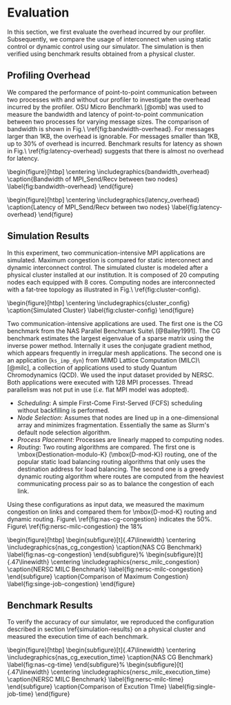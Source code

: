 # Evaluation

In this section, we first evaluate the overhead incurred by our profiler.
Subsequently, we compare the usage of interconnect when using static control
or dynamic control using our simulator. The simulation is then verified using
benchmark results
obtained from a physical cluster.

## Profiling Overhead

We compared the performance of point-to-point communication between
two processes with and without our profiler to investigate the overhead
incurred by the profiler. OSU Micro Benchmark\ [@omb] was used to measure the
bandwidth and latency of point-to-point communication between two processes
for varying message sizes. The comparison of bandwidth is shown in
Fig.\ \ref{fig:bandwidth-overhead}. For messages larger than 1KB, the overhead
is ignorable. For messages smaller than 1KB, up to 30% of overhead is
incurred. Benchmark results for latency as shown in
Fig.\ \ref{fig:latency-overhead} suggests that there is almost no overhead for
latency.

\begin{figure}[htbp]
    \centering
    \includegraphics{bandwidth_overhead}
    \caption{Bandwidth of MPI\_Send/Recv between two nodes}
    \label{fig:bandwidth-overhead}
\end{figure}

\begin{figure}[htbp]
    \centering
    \includegraphics{latency_overhead}
    \caption{Latency of MPI\_Send/Recv between two nodes}
    \label{fig:latency-overhead}
\end{figure}

## Simulation Results

In this experiment, two communication-intensive MPI applications are
simulated. Maximum congestion is compared for static interconnect and dynamic
interconnect control. The simulated cluster is modeled after a physical
cluster installed at our institution. It is composed of 20 computing nodes
each equipped with 8 cores. Computing nodes are interconnected with a fat-tree
topology as illustrated in Fig.\ \ref{fig:cluster-config}.

\begin{figure}[htbp]
    \centering
    \includegraphics{cluster_config}
    \caption{Simulated Cluster}
    \label{fig:cluster-config}
\end{figure}

Two communication-intensive applications are used. The first one
is the CG benchmark from the NAS Parallel Benchmark Suite\ [@Bailey1991]. The
CG benchmark estimates the largest eigenvalue of a sparse matrix using the
inverse power method. Internally it uses the conjugate gradient method, which
appears frequently in irregular mesh applications. The second one is an
application (`ks_imp_dyn`) from MIMD Lattice Computation (MILC)\ [@milc],
a collection of applications used to study Quantum Chromodynamics (QCD). We
used the input dataset provided by NERSC. Both applications were executed with
128 MPI processes. Thread parallelism was not put in use (_i.e._ flat MPI
model was adopted).

- _Scheduling_: A simple First-Come First-Served (FCFS) scheduling without
  backfilling is performed.
- _Node Selection_: Assumes that nodes are lined up in a one-dimensional array
  and minimizes fragmentation. Essentially the same as Slurm's default node
  selection algorithm.
- _Process Placement_: Processes are linearly mapped to computing nodes.
- _Routing_: Two routing algorithms are compared. The first one is
  \mbox{Destionation-modulo-K} (\mbox{D-mod-K}) routing, one of the popular
  static load balancing routing algorithms that only uses the destination
  address for load balancing. The second one is a greedy dynamic routing
  algorithm where routes are computed from the heaviest communicating process
  pair so as to balance the congestion of each link.

Using these configurations as input data, we measured the maximum congestion
on links and compared them for \mbox{D-mod-K} routing and dynamic routing.
Figure\ \ref{fig:nas-cg-congestion} indicates the 50%.
Figure\ \ref{fig:nersc-milc-congestion} the 18%

\begin{figure}[htbp]
    \begin{subfigure}[t]{.47\linewidth}
        \centering
        \includegraphics{nas_cg_congestion}
        \caption{NAS CG Benchmark}
        \label{fig:nas-cg-congestion}
    \end{subfigure}%
    \begin{subfigure}[t]{.47\linewidth}
        \centering
        \includegraphics{nersc_milc_congestion}
        \caption{NERSC MILC Benchmark}
        \label{fig:nersc-milc-congestion}
    \end{subfigure}
    \caption{Comparison of Maximum Congestion}
    \label{fig:singe-job-congestion}
\end{figure}

## Benchmark Results

To verify the accuracy of our simulator, we reproduced the configuration
described in section \ref{simulation-results} on a physical cluster and
measured the execution time of each benchmark.

\begin{figure}[htbp]
    \begin{subfigure}[t]{.47\linewidth}
        \centering
        \includegraphics{nas_cg_execution_time}
        \caption{NAS CG Benchmark}
        \label{fig:nas-cg-time}
    \end{subfigure}%
    \begin{subfigure}[t]{.47\linewidth}
        \centering
        \includegraphics{nersc_milc_execution_time}
        \caption{NERSC MILC Benchmark}
        \label{fig:nersc-milc-time}
        \end{subfigure}
    \caption{Comparison of Excution TIme}
    \label{fig:single-job-time}
\end{figure}
